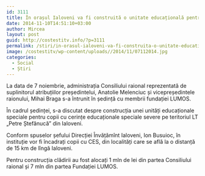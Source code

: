 ```yaml
---
id: 3111
title: În orașul Ialoveni va fi construită o unitate educațională pentru copiii cu CES
date: 2014-11-10T14:51:10+03:00
author: Mircea
layout: post
guid: http://costestitv.info/?p=3111
permalink: /stiri/in-orasul-ialoveni-va-fi-construita-o-unitate-educationala-pentru-copiii-cu-ces/
image: /costestitv/wp-content/uploads//2014/11/07112014.jpg
categories:
  - Social
  - Știri
---
```

La data de 7 noiembrie, administrația Consiliului raional reprezentată de suplinitorul atribuțiilor președintelui, Anatolie Melenciuc și vicepreședintele raionului, Mihai Braga s-a întrunit în ședință cu membrii fundației LUMOS.<!--more-->

În cadrul ședinței, s-a discutat despre construcția unei unități educaționale speciale pentru copii cu cerințe educaționale speciale severe pe teritoriul LT &#8222;Petre Ștefănucă&#8221; din Ialoveni.

Conform spuselor șefului Direcției Învățămînt Ialoveni, Ion Busuioc, în instituție vor fi încadrați copii cu CES, din localități care se află la o distanță de 15 km de lîngă Ialoveni.

Pentru construcția clădirii au fost alocați 1 mln de lei din partea Consiliului raional și 7 mln din partea Fundației LUMOS.